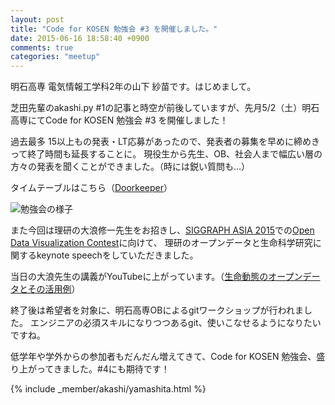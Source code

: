 ```yaml
---
layout: post
title: "Code for KOSEN 勉強会 #3 を開催しました。"
date: 2015-06-16 18:58:40 +0900
comments: true
categories: "meetup"
---
```


明石高専 電気情報工学科2年の山下 紗苗です。はじめまして。

芝田先輩のakashi.py #1の記事と時空が前後していますが、先月5/2（土）明石高専にてCode for KOSEN 勉強会 #3 を開催しました！


過去最多 15以上もの発表・LT応募があったので、発表者の募集を早めに締めきって終了時間も延長することに。
現役生から先生、OB、社会人まで幅広い層の方々の発表を聞くことができました。（時には鋭い質問も…）

タイムテーブルはこちら（[Doorkeeper][]）

![勉強会の様子](/assets/images/blog/2015-06-16/c4k-meetup-3/eyecatch.jpg)

また今回は理研の大浪修一先生をお招きし、[SIGGRAPH ASIA 2015][]での[Open Data Visualization Contest][]に向けて、
理研のオープンデータと生命科学研究に関するkeynote speechをしていただきました。

当日の大浪先生の講義がYouTubeに上がっています。（[生命動態のオープンデータとその活用例][]）


終了後は希望者を対象に、明石高専OBによるgitワークショップが行われました。
エンジニアの必須スキルになりつつあるgit、使いこなせるようになりたいですね。

低学年や学外からの参加者もだんだん増えてきて、Code for KOSEN 勉強会、盛り上がってきました。#4にも期待です！

{% include _member/akashi/yamashita.html %}



[Doorkeeper]: https://codeforkosen.doorkeeper.jp/events/23396
[生命動態のオープンデータとその活用例]: https://www.youtube.com/watch?v=7Zv4_aa88ls
[Open Data Visualization Contest]: https://sites.google.com/site/siggraphasia2015democontest/data
[SIGGRAPH ASIA 2015]: http://sa2015.siggraph.org/jp
